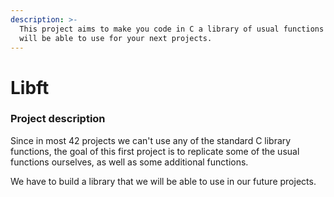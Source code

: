 ```yaml
---
description: >-
  This project aims to make you code in C a library of usual functions that you
  will be able to use for your next projects.
---
```


# Libft

### Project description

Since in most 42 projects we can't use any of the standard C library functions, the goal of this first project is to replicate some of the usual functions ourselves, as well as some additional functions.

We have to build a library that we will be able to use in our future projects.
